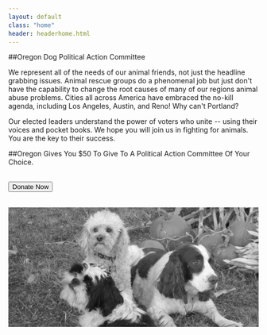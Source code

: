 ```yaml
---
layout: default
class: "home"
header: headerhome.html
---
```


##Oregon Dog Political Action Committee

We represent all of the needs of our animal friends, not just the headline grabbing
issues.  Animal rescue groups do a phenomenal job but just don't have the capability to change the root causes of  many of our regions animal abuse problems.  Cities all across America have embraced the no-kill agenda, including Los Angeles, Austin, and Reno!  Why can't Portland?

Our elected leaders understand the power of voters who unite -- using their voices and pocket books.  We hope you will join us in fighting for animals.  You are the key to their success.

##Oregon Gives You $50 To Give To A Political Action Committee Of Your Choice.

<p>
<br />
<button class="btn btn-warning btn-xl uppercase strong" data-toggle="modal" data-target="#donate-modal"><span class="glyphicon glyphicon-heart"></span> Donate Now</button>
<br /><br />
</p>

![Dogs](/images/home-dogs.jpg)
